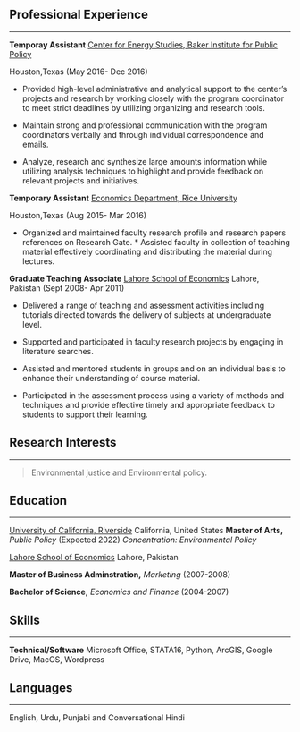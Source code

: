## Professional Experience 
--------- 

__Temporay Assistant__ [Center for Energy Studies, Baker Institute for Public Policy](https://www.bakerinstitute.org/center-for-energy-studies/) 

Houston,Texas (May 2016- Dec 2016)

* Provided high-level administrative and analytical support to the center’s projects and research by working closely with the program coordinator to meet strict deadlines by utilizing organizing and research tools. 

* Maintain strong and professional communication with the program coordinators verbally and through individual correspondence and emails. 

* Analyze, research and synthesize large amounts information while utilizing analysis techniques to highlight and provide feedback on relevant projects and initiatives.

 __Temporary Assistant__ [Economics Department, Rice University](https://economics.rice.edu/)
 
 Houston,Texas (Aug 2015- Mar 2016) 
 
 * Organized and maintained faculty research profile and research papers references on Research Gate. * Assisted faculty in collection of teaching material effectively coordinating and distributing the material during lectures.
 
 __Graduate Teaching Associate__ [Lahore School of Economics](https://lahoreschoolofeconomics.edu.pk/) Lahore, Pakistan 
  (Sept 2008- Apr 2011) 
  
  * Delivered a range of teaching and assessment activities including tutorials directed towards the delivery of subjects at undergraduate level. 
  
  * Supported and participated in faculty research projects by engaging in literature searches. 
  
  * Assisted and mentored students in groups and on an individual basis to enhance their understanding of course material. 
  
  * Participated in the assessment process using a variety of methods and techniques and provide effective timely and appropriate feedback to students to support their learning. 
  
  ## Research Interests 
  ---------------- 
  
  >Environmental justice and Environmental policy. 
  
  ## Education 
  ----------- 
  
  [University of California, Riverside](https://spp.ucr.edu/) California, United States 
  __Master of Arts,__ *Public Policy* (Expected 2022) 
  *Concentration: Environmental Policy* 
  
  [Lahore School of Economics](https://lahoreschoolofeconomics.edu.pk/) Lahore, Pakistan 
  
  __Master of Business Adminstration,__ *Marketing* (2007-2008) 
  
  __Bachelor of Science,__ *Economics and Finance* (2004-2007) 
  
  ## Skills 
  ---------- 
  
  __Technical/Software__ Microsoft Office, STATA16, Python, ArcGIS, Google Drive, MacOS, Wordpress 
  
  ## Languages 
  ----------
  
  English, Urdu, Punjabi and Conversational Hindi
